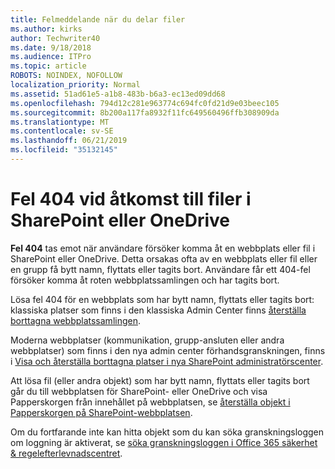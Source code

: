 ```yaml
---
title: Felmeddelande när du delar filer
ms.author: kirks
author: Techwriter40
ms.date: 9/18/2018
ms.audience: ITPro
ms.topic: article
ROBOTS: NOINDEX, NOFOLLOW
localization_priority: Normal
ms.assetid: 51ad61e5-a1b8-483b-b6a3-ec13ed09dd68
ms.openlocfilehash: 794d12c281e963774c694fc0fd21d9e03beec105
ms.sourcegitcommit: 8b200a117fa8932f11fc649560496ffb308909da
ms.translationtype: MT
ms.contentlocale: sv-SE
ms.lasthandoff: 06/21/2019
ms.locfileid: "35132145"
---
```

# <a name="error-404-when-accessing-files-in-sharepoint-or-onedrive"></a>Fel 404 vid åtkomst till filer i SharePoint eller OneDrive

**Fel 404** tas emot när användare försöker komma åt en webbplats eller fil i SharePoint eller OneDrive. Detta orsakas ofta av en webbplats eller fil eller en grupp få bytt namn, flyttats eller tagits bort.
Användare får ett 404-fel försöker komma åt roten webbplatssamlingen och har tagits bort.

Lösa fel 404 för en webbplats som har bytt namn, flyttats eller tagits bort: klassiska platser som finns i den klassiska Admin Center finns [återställa borttagna webbplatssamlingen](https://docs.microsoft.com/sharepoint/restore-deleted-site-collection).

Moderna webbplatser (kommunikation, grupp-ansluten eller andra webbplatser) som finns i den nya admin center förhandsgranskningen, finns i [Visa och återställa borttagna platser i nya SharePoint administratörscenter](https://docs.microsoft.com/sharepoint/view-and-restore-deleted-sites-in-new-admin-center).

Att lösa fil (eller andra objekt) som har bytt namn, flyttats eller tagits bort går du till webbplatsen för SharePoint- eller OneDrive och visa Papperskorgen från innehållet på webbplatsen, se [återställa objekt i Papperskorgen på SharePoint-webbplatsen](https://support.office.com/article/Restore-items-in-the-Recycle-Bin-of-a-SharePoint-site-6df466b6-55f2-4898-8d6e-c0dff851a0be).

 Om du fortfarande inte kan hitta objekt som du kan söka granskningsloggen om loggning är aktiverat, se [söka granskningsloggen i Office 365 säkerhet &amp; regelefterlevnadscentret](https://support.office.com/client/search-the-audit-log-in-the-office-365-security-compliance-center-0d4d0f35-390b-4518-800e-0c7ec95e946c).


    

